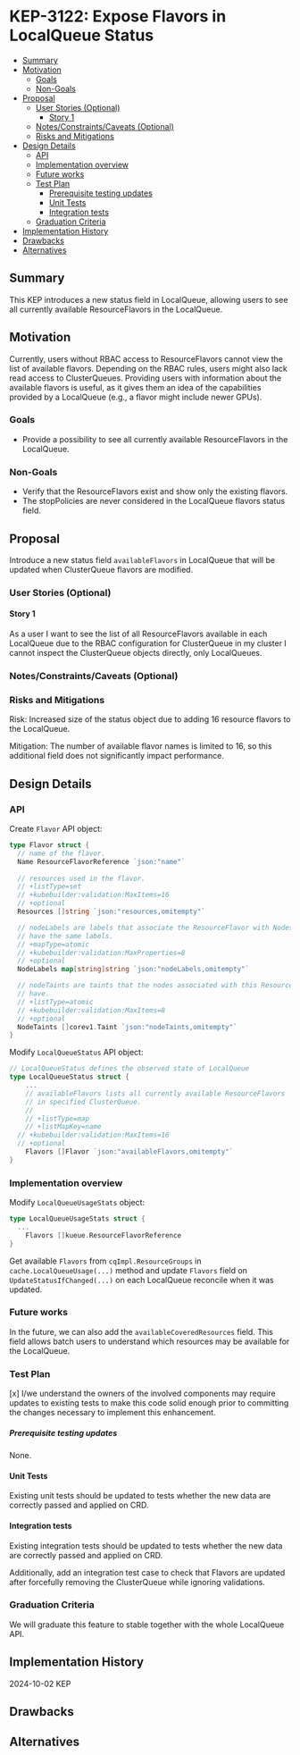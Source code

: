 # KEP-3122: Expose Flavors in LocalQueue Status

<!-- toc -->
- [Summary](#summary)
- [Motivation](#motivation)
  - [Goals](#goals)
  - [Non-Goals](#non-goals)
- [Proposal](#proposal)
  - [User Stories (Optional)](#user-stories-optional)
    - [Story 1](#story-1)
  - [Notes/Constraints/Caveats (Optional)](#notesconstraintscaveats-optional)
  - [Risks and Mitigations](#risks-and-mitigations)
- [Design Details](#design-details)
  - [API](#api)
  - [Implementation overview](#implementation-overview)
  - [Future works](#future-works)
  - [Test Plan](#test-plan)
      - [Prerequisite testing updates](#prerequisite-testing-updates)
    - [Unit Tests](#unit-tests)
    - [Integration tests](#integration-tests)
  - [Graduation Criteria](#graduation-criteria)
- [Implementation History](#implementation-history)
- [Drawbacks](#drawbacks)
- [Alternatives](#alternatives)
<!-- /toc -->

## Summary

This KEP introduces a new status field in LocalQueue, allowing users to see
all currently available ResourceFlavors in the LocalQueue.

## Motivation

Currently, users without RBAC access to ResourceFlavors cannot view the list
of available flavors. Depending on the RBAC rules, users might also lack read
access to ClusterQueues. Providing users with information about the available
flavors is useful, as it gives them an idea of the capabilities provided by
a LocalQueue (e.g., a flavor might include newer GPUs).

### Goals

- Provide a possibility to see all currently available ResourceFlavors in 
  the LocalQueue.

### Non-Goals

- Verify that the ResourceFlavors exist and show only the existing flavors.
- The stopPolicies are never considered in the LocalQueue flavors status field.

## Proposal

Introduce a new status field `availableFlavors` in LocalQueue 
that will be updated when ClusterQueue flavors are modified.

### User Stories (Optional)

#### Story 1

As a user I want to see the list of all ResourceFlavors available in each LocalQueue 
due to the RBAC configuration for ClusterQueue in my cluster I cannot inspect the 
ClusterQueue objects directly, only LocalQueues.

### Notes/Constraints/Caveats (Optional)

### Risks and Mitigations

Risk: Increased size of the status object due to adding 16 resource flavors 
to the LocalQueue.

Mitigation: The number of available flavor names is limited to 16, so this 
additional field does not significantly impact performance.

## Design Details

### API

Create `Flavor` API object:

```go
type Flavor struct {
  // name of the flavor.
  Name ResourceFlavorReference `json:"name"`
  
  // resources used in the flavor.
  // +listType=set
  // +kubebuilder:validation:MaxItems=16
  // +optional
  Resources []string `json:"resources,omitempty"`

  // nodeLabels are labels that associate the ResourceFlavor with Nodes that
  // have the same labels.
  // +mapType=atomic
  // +kubebuilder:validation:MaxProperties=8
  // +optional
  NodeLabels map[string]string `json:"nodeLabels,omitempty"`

  // nodeTaints are taints that the nodes associated with this ResourceFlavor
  // have.
  // +listType=atomic
  // +kubebuilder:validation:MaxItems=8
  // +optional
  NodeTaints []corev1.Taint `json:"nodeTaints,omitempty"`
}
```

Modify `LocalQueueStatus` API object:

```go
// LocalQueueStatus defines the observed state of LocalQueue
type LocalQueueStatus struct {
	...
	// availableFlavors lists all currently available ResourceFlavors
	// in specified ClusterQueue.
	//
	// +listType=map
	// +listMapKey=name
  // +kubebuilder:validation:MaxItems=16
  // +optional
	Flavors []Flavor `json:"availableFlavors,omitempty"`
}
```

### Implementation overview

Modify `LocalQueueUsageStats` object:

```go
type LocalQueueUsageStats struct {
  ...
	Flavors []kueue.ResourceFlavorReference
}
```

Get available `Flavors` from `cqImpl.ResourceGroups` in `cache.LocalQueueUsage(...)` 
method and update `Flavors` field on `UpdateStatusIfChanged(...)`
on each LocalQueue reconcile when it was updated.

### Future works

In the future, we can also add the `availableCoveredResources` field. This field allows 
batch users to understand which resources may be available for the LocalQueue.


### Test Plan

<!--
**Note:** *Not required until targeted at a release.*
The goal is to ensure that we don't accept enhancements with inadequate testing.

All code is expected to have adequate tests (eventually with coverage
expectations). Please adhere to the [Kubernetes testing guidelines][testing-guidelines]
when drafting this test plan.

[testing-guidelines]: https://git.k8s.io/community/contributors/devel/sig-testing/testing.md
-->

[x] I/we understand the owners of the involved components may require updates to
existing tests to make this code solid enough prior to committing the changes necessary
to implement this enhancement.

##### Prerequisite testing updates

<!--
Based on reviewers feedback describe what additional tests need to be added prior
implementing this enhancement to ensure the enhancements have also solid foundations.
-->

None.

#### Unit Tests

Existing unit tests should be updated to tests whether the new data are correctly
passed and applied on CRD.

#### Integration tests

Existing integration tests should be updated to tests whether the new data are correctly
passed and applied on CRD.

Additionally, add an integration test case to check that Flavors are updated after 
forcefully removing the ClusterQueue while ignoring validations.

### Graduation Criteria

We will graduate this feature to stable together with the whole LocalQueue API.

## Implementation History

2024-10-02 KEP

## Drawbacks

## Alternatives